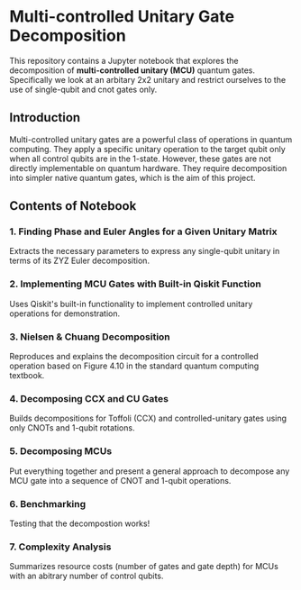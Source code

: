 # Multi-controlled Unitary Gate Decomposition

This repository contains a Jupyter notebook that explores the decomposition of **multi-controlled unitary (MCU)** quantum gates. Specifically we look at an arbitary 2x2 unitary and restrict ourselves to the use of single-qubit and cnot gates only.

## Introduction

Multi-controlled unitary gates are a powerful class of operations in quantum computing. They apply a specific unitary operation to the target qubit only when all control qubits are in the 1-state. However, these gates are not directly implementable on quantum hardware. They require decomposition into simpler native quantum gates, which is the aim of this project.

## Contents of Notebook

### 1. Finding Phase and Euler Angles for a Given Unitary Matrix
Extracts the necessary parameters to express any single-qubit unitary in terms of its ZYZ Euler decomposition.

### 2. Implementing MCU Gates with Built-in Qiskit Function
Uses Qiskit's built-in functionality to implement controlled unitary operations for demonstration.

### 3. Nielsen & Chuang Decomposition
Reproduces and explains the decomposition circuit for a controlled operation based on Figure 4.10 in the standard quantum computing textbook.

### 4. Decomposing CCX and CU Gates
Builds decompositions for Toffoli (CCX) and controlled-unitary gates using only CNOTs and 1-qubit rotations.

### 5. Decomposing MCUs
Put everything together and present a general approach to decompose any MCU gate into a sequence of CNOT and 1-qubit operations.

### 6. Benchmarking
Testing that the decompostion works!

### 7. Complexity Analysis
Summarizes resource costs (number of gates and gate depth) for MCUs with an abitrary number of control qubits.
